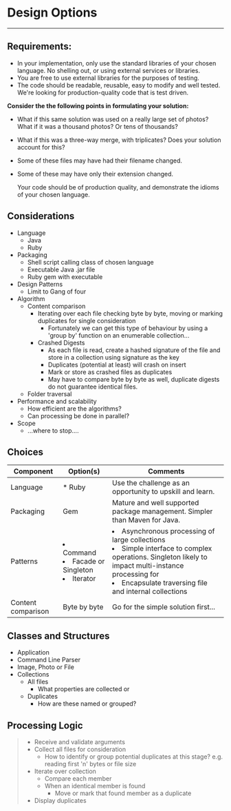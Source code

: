 # Design Options

---
## Requirements:
* In your implementation, only use the standard libraries of your chosen language. No shelling out, or using external services or libraries.
* You are free to use external libraries for the purposes of testing.
* The code should be readable, reusable, easy to modify and well tested. We're looking for production-quality code that is test driven.

**Consider the the following points in formulating your solution:**
* What if this same solution was used on a really large set of photos? What if it was a thousand photos? Or tens of thousands?
* What if this was a three-way merge, with triplicates? Does your solution account for this?
* Some of these files may have had their filename changed.
* Some of these may have only their extension changed.


    Your code should be of production quality, and demonstrate the idioms of your chosen language.
## Considerations
* Language 
    * Java 
    * Ruby 
* Packaging
    * Shell script calling class of chosen language
    * Executable Java .jar file
    * Ruby gem with executable
* Design Patterns
  *  Limit to Gang of four
* Algorithm
  * Content comparison
    * Iterating over each file checking byte by byte, moving or marking duplicates for single consideration
      * Fortunately we can get this type of behaviour by using a 'group by' function on an enumerable collection...  
    * Crashed Digests
      * As each file is read, create a hashed signature of the file and store in a collection using signature as the key
      * Duplicates (potential at least) will crash on insert
      * Mark or store as crashed files as duplicates
      * May have to compare byte by byte as well, duplicate digests do not guarantee identical files.
  * Folder traversal
* Performance and scalability
  * How efficient are the algorithms?
  * Can processing be done in parallel?
* Scope
  * ...where to stop....

## Choices


| Component | Option(s) | Comments |  
| ---  | ---     | --- |
| Language  | * Ruby      | Use the challenge as an opportunity to upskill and learn. |
| Packaging | Gem       | Mature and well supported package management.  Simpler than Maven for Java.  |
| Patterns  | <li>Command</li><li>Facade or Singleton</li><li>Iterator</li> | <li>Asynchronous processing of large collections</li><li>Simple interface to complex operations.  Singleton likely to impact multi-instance processing for </li><li>Encapsulate traversing file and internal collections</li>  |
| Content comparison | Byte by byte  | Go for the simple solution first...  |


## Classes and Structures
* Application 
* Command Line Parser
* Image, Photo or File
* Collections
  * All files
    * What properties are collected or 
  * Duplicates
    * How are these named or grouped?

## Processing Logic
> * Receive and validate arguments
> * Collect all files for consideration
>    *  How to identify or group potential duplicates at this stage? e.g. reading first 'n' bytes or file size 
> * Iterate over collection 
>   * Compare each member
>   * When an identical member is found
>     * Move or mark that found member as a duplicate  
> * Display duplicates
